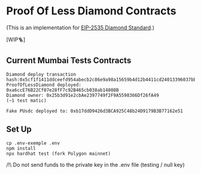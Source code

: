 # Proof Of Less Diamond Contracts

(This is an implementation for [EIP-2535 Diamond Standard](https://github.com/ethereum/EIPs/issues/2535).)

[WIP🪜]

## Current Mumbai Tests Contracts 

```
Diamond deploy transaction hash:0x5cf1f1411ddceefd954abecb2c86e9a98a15659b4d12b4411cd24013396037bb
ProofOfLessDiamond deployed: 0xa6ccE76B22Cf07e28fF7c92B465cb038ab14808B
Diamond owner: 0x25b3d91e2cbAe2397749f2F9A5598366Df26fA49
(~1 test matic)

Fake PUsdc deployed to: 0xb17ddD9426d3BCA925C48b24D9179B3B77162e51

```

## Set Up


```shell
cp .env-exemple .env
npm install
npx hardhat test (fork Polygon mainnet)
```

/!\ Do not send funds to the private key in the .env file (testing / null key)
